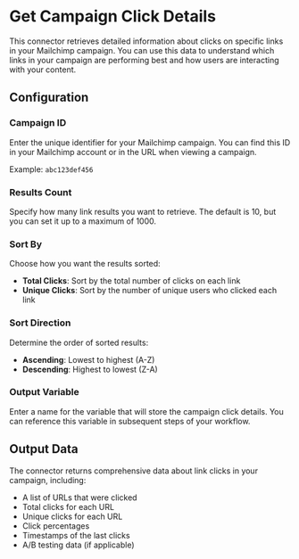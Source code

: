 # Get Campaign Click Details

This connector retrieves detailed information about clicks on specific links in your Mailchimp campaign. You can use this data to understand which links in your campaign are performing best and how users are interacting with your content.

## Configuration

### Campaign ID
Enter the unique identifier for your Mailchimp campaign. You can find this ID in your Mailchimp account or in the URL when viewing a campaign.

Example: `abc123def456`

### Results Count
Specify how many link results you want to retrieve. The default is 10, but you can set it up to a maximum of 1000.

### Sort By
Choose how you want the results sorted:
- **Total Clicks**: Sort by the total number of clicks on each link
- **Unique Clicks**: Sort by the number of unique users who clicked each link

### Sort Direction
Determine the order of sorted results:
- **Ascending**: Lowest to highest (A-Z)
- **Descending**: Highest to lowest (Z-A)

### Output Variable
Enter a name for the variable that will store the campaign click details. You can reference this variable in subsequent steps of your workflow.

## Output Data

The connector returns comprehensive data about link clicks in your campaign, including:

- A list of URLs that were clicked
- Total clicks for each URL
- Unique clicks for each URL
- Click percentages
- Timestamps of the last clicks
- A/B testing data (if applicable)